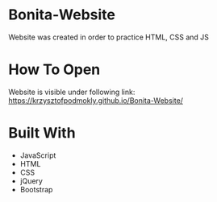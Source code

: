 # Bonita-Website
Website was created in order to practice HTML, CSS and JS

# How To Open
Website is visible under following link: https://krzysztofpodmokly.github.io/Bonita-Website/

# Built With
* JavaScript
* HTML
* CSS
* jQuery
* Bootstrap


